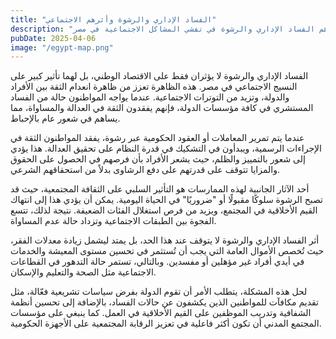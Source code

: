 ```yaml
---
title: "الفساد الإداري والرشوة وأثرهم الاجتماعي"
description: "كيف يساهم الفساد الإداري والرشوة في تفشي المشاكل الاجتماعية في مصر"
pubDate: 2025-04-06
image: "/egypt-map.png"
---
```


الفساد الإداري والرشوة لا يؤثران فقط على الاقتصاد الوطني، بل لهما تأثير كبير على النسيج الاجتماعي في مصر. هذه الظاهرة تعزز من ظاهرة انعدام الثقة بين الأفراد والدولة، وتزيد من التوترات الاجتماعية. عندما يواجه المواطنون حالة من الفساد المستشري في كافة مؤسسات الدولة، فإنهم يفقدون الثقة في العدالة والمساواة، مما يساهم في شعور عام بالإحباط.

عندما يتم تمرير المعاملات أو العقود الحكومية عبر رشوة، يفقد المواطنون الثقة في الإجراءات الرسمية، ويبدأون في التشكيك في قدرة النظام على تحقيق العدالة. هذا يؤدي إلى شعور بالتمييز والظلم، حيث يشعر الأفراد بأن فرصهم في الحصول على الحقوق والمزايا تتوقف على قدرتهم على دفع الرشاوى بدلاً من استحقاقهم الشرعي.

أحد الآثار الجانبية لهذه الممارسات هو التأثير السلبي على الثقافة المجتمعية، حيث قد تصبح الرشوة سلوكًا مقبولًا أو "ضروريًا" في الحياة اليومية. يمكن أن يؤدي هذا إلى انتهاك القيم الأخلاقية في المجتمع، ويزيد من فرص استغلال الفئات الضعيفة. نتيجة لذلك، تتسع الفجوة بين الطبقات الاجتماعية وتزداد حالة عدم المساواة.

أثر الفساد الإداري والرشوة لا يتوقف عند هذا الحد، بل يمتد ليشمل زيادة معدلات الفقر، حيث تُخصص الأموال العامة التي يجب أن تُستثمر في تحسين مستوى المعيشة والخدمات في أيدي أفراد غير مؤهلين أو مفسدين. وبالتالي، تستمر حالة التدهور في القطاعات الاجتماعية مثل الصحة والتعليم والإسكان.

لحل هذه المشكلة، يتطلب الأمر أن تقوم الدولة بفرض سياسات تشريعية فعّالة، مثل تقديم مكافآت للمواطنين الذين يكشفون عن حالات الفساد، بالإضافة إلى تحسين أنظمة الشفافية وتدريب الموظفين على القيم الأخلاقية في العمل. كما ينبغي على مؤسسات المجتمع المدني أن تكون أكثر فاعلية في تعزيز الرقابة المجتمعية على الأجهزة الحكومية.
